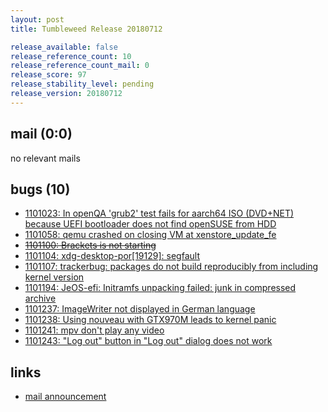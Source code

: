 ```yaml
---
layout: post
title: Tumbleweed Release 20180712

release_available: false
release_reference_count: 10
release_reference_count_mail: 0
release_score: 97
release_stability_level: pending
release_version: 20180712
---
```


## mail (0:0)

no relevant mails

## bugs (10)

<!--more-->

- [1101023: In openQA 'grub2' test fails for aarch64 ISO (DVD+NET)  because UEFI bootloader does not find openSUSE from HDD](https://bugzilla.opensuse.org/show_bug.cgi?id=1101023)
- [1101058: qemu crashed on closing VM at xenstore_update_fe](https://bugzilla.opensuse.org/show_bug.cgi?id=1101058)
- ~~[1101100: Brackets is not starting](https://bugzilla.opensuse.org/show_bug.cgi?id=1101100)~~
- [1101104: xdg-desktop-por\[19129\]: segfault](https://bugzilla.opensuse.org/show_bug.cgi?id=1101104)
- [1101107: trackerbug: packages do not build reproducibly from including kernel version](https://bugzilla.opensuse.org/show_bug.cgi?id=1101107)
- [1101194: JeOS-efi: Initramfs unpacking failed: junk in compressed archive](https://bugzilla.opensuse.org/show_bug.cgi?id=1101194)
- [1101237: ImageWriter not displayed in German language](https://bugzilla.opensuse.org/show_bug.cgi?id=1101237)
- [1101238: Using nouveau with GTX970M leads to kernel panic](https://bugzilla.opensuse.org/show_bug.cgi?id=1101238)
- [1101241: mpv don't play any video](https://bugzilla.opensuse.org/show_bug.cgi?id=1101241)
- [1101243: "Log out" button in "Log out" dialog does not work](https://bugzilla.opensuse.org/show_bug.cgi?id=1101243)



## links

- [mail announcement](https://lists.opensuse.org/opensuse-factory/2018-07/msg00093.html)
